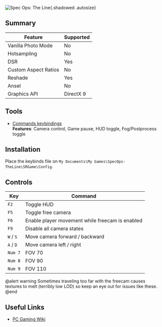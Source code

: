 ![Spec Ops: The Line](Images\spec-ops-the-line.png "Shot by Iron Gauntlet"){.shadowed .autosize}

## Summary

Feature | Supported
--|--
Vanilla Photo Mode | No
Hotsampling | No
DSR | Yes
Custom Aspect Ratios | No
Reshade | Yes
Ansel | No
Graphics API | DirectX 9

## Tools

* [Commands keybindings](https://www.moddb.com/games/spec-ops-the-line/downloads/sotl-camera-effect-binds)  
**Features**: Camera control, Game pause, HUD toggle, Fog/Postprocess toggle

## Installation

Place the keybinds file on `My Documents\My Games\SpecOps-TheLine\SRGame\Config`.

## Controls

Key | Command
--|--
`F2` | Toggle HUD
`F5` | Toggle free camera
`F6` | Enable player movement while freecam is enabled
`F9` | Disable all camera states
`W` / `S` | Move camera forward / backward
`A` / `D` | Move camera left / right
`Num 7` | FOV 70
`Num 8` | FOV 90
`Num 9` | FOV 110

@alert warning
Sometimes traveling too far with the freecam causes textures to melt (terribly low LOD) so keep an eye out for issues like these.
@end

## Useful Links

* [PC Gaming Wiki](https://pcgamingwiki.com/wiki/Spec_Ops:_The_Line)
